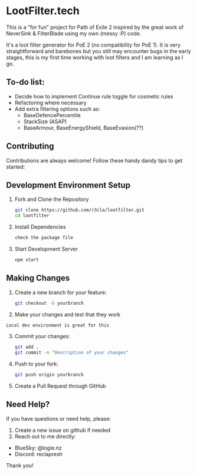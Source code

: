 # LootFilter.tech

This is a "for fun" project for Path of Exile 2 inspired by the great work of NeverSink & FilterBlade using my own (messy :P) code.

It's a loot filter generator for PoE 2 (no compatibility for PoE 1). It is very straightforward and barebones but you still may encounter bugs in the early stages, this is my first time working with loot filters and I am learning as I go.

## To-do list:
- Decide how to implement Continue rule toggle for cosmetic rules
- Refactoring where necessary
- Add extra filtering options such as:
  - BaseDefencePercentile
  - StackSize (ASAP)
  - BaseArmour, BaseEnergyShield, BaseEvasion(??)

## Contributing

Contributions are always welcome! Follow these handy dandy tips to get started:

## Development Environment Setup

1. Fork and Clone the Repository
   ```bash
   git clone https://github.com/r3cla/lootfilter.git
   cd lootfilter
   ```

2. Install Dependencies
   ```bash
   check the package file
   ```

3. Start Development Server
   ```bash
   npm start
   ```

## Making Changes

1. Create a new branch for your feature:
   ```bash
   git checkout -b yourbranch
   ```

2. Make your changes and test that they work
  ```bash
  Local dev environment is great for this
  ```

3. Commit your changes:
   ```bash
   git add .
   git commit -m "Description of your changes"
   ```

4. Push to your fork:
   ```bash
   git push origin yourbranch
   ```

5. Create a Pull Request through GitHub

## Need Help?

If you have questions or need help, please:
1. Create a new issue on github if needed
2. Reach out to me directly:
- BlueSky: @logie.nz
- Discord: reclapresh

Thank you!
